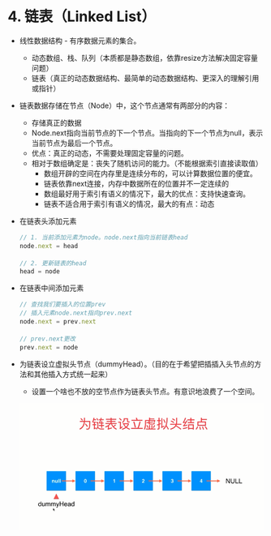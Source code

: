 # 4. 链表（Linked List）

+ 线性数据结构 - 有序数据元素的集合。
  + 动态数组、栈、队列（本质都是静态数组，依靠resize方法解决固定容量问题）
  + 链表（真正的动态数据结构、最简单的动态数据结构、更深入的理解引用或指针）

+ 链表数据存储在节点（Node）中，这个节点通常有两部分的内容：
  + 存储真正的数据
  + Node.next指向当前节点的下一个节点。当指向的下一个节点为null，表示当前节点为最后一个节点。
  + 优点：真正的动态，不需要处理固定容量的问题。
  + 相对于数组确定是：丧失了随机访问的能力。（不能根据索引直接读取值）
    + 数组开辟的空间在内存里是连续分布的，可以计算数据位置的便宜。
    + 链表依靠next连接，内存中数据所在的位置并不一定连续的
    + 数组最好用于索引有语义的情况下，最大的优点：支持快速查询。
    + 链表不适合用于索引有语义的情况，最大的有点：动态

+ 在链表头添加元素

  ```js
  // 1. 当前添加元素为node。node.next指向当前链表head
  node.next = head
  
  // 2. 更新链表的head
  head = node
  ```

+ 在链表中间添加元素

  ```js
  // 查找我们要插入的位置prev
  // 插入元素node.next指向prev.next
  node.next = prev.next
  
  // prev.next更改
  prev.next = node
  ```

+ 为链表设立虚拟头节点（dummyHead）。（目的在于希望把插插入头节点的方法和其他插入方式统一起来）

  + 设置一个啥也不放的空节点作为链表头节点。有意识地浪费了一个空间。

  ![image-20230130104819567](4-最基础的动态数据结构：链表.assets/image-20230130104819567-16750469448091.png)

  





















